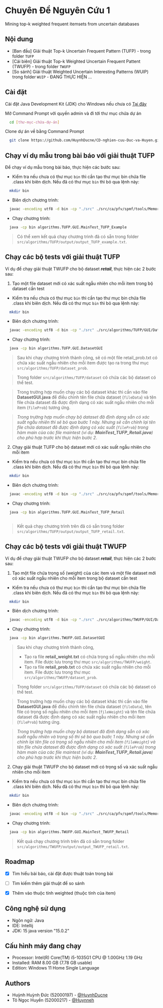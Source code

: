 
# Chuyên Đề Nguyên Cứu 1

Mining top-k weighted frequent itemsets from uncertain databases

## Nội dung
- [Ban đầu] Giải thuật Top-k Uncertain Frequent Pattern (TUFP) - trong folder `TUFP`
- [Cải biên] Giải thuật Top-k Weighted Uncertain Frequent Pattent (TWUFP) - trong folder `TWUFP`
- [So sánh] Giải thuật Weighted Uncertain Interesting Patterns (WUIP) trong folder `WUIP` - ĐANG THỰC HIỆN ...

## Cài đặt 

Cài đặt Java Development Kit (JDK) cho Windows nếu chưa có [Tại đây](https://www.oracle.com/java/technologies/javase/jdk15-archive-downloads.html)

Mở Command Prompt với quyền admin và đi tới thư mục chứa dự án

```bash
  cd [thư-mục-chứa-dự-án]
```

Clone dự án về bằng Command Prompt 

```bash
  git clone https://github.com/HuynhDucne/CD-nghien-cuu-Duc-va-Huyen.git
```

## Chạy ví dụ mẫu trong bài báo với giải thuật TUFP

Để chạy ví dụ mẫu trong bài báo, thực hiện các bước sau:

- Kiểm tra nếu chưa có thư mục `bin` thì cần tạo thư mục bin chứa file .class khi biên dịch. Nếu đã có thư mục `bin` thì bỏ qua lệnh này:

```bash
  mkdir bin
```

- Biên dịch chương trình:

```bash
  javac -encoding utf8 -d bin -cp "./src" ./src/ca/pfv/spmf/tools/MemoryLogger.java ./src/algorithms/TUFP/GUI/MainTest_TUFP_Example.java  
```

- Chạy chương trình:

```bash
  java -cp bin algorithms.TUFP.GUI.MainTest_TUFP_Example  
```

> Có thể xem kết quả chạy chương trình đã có sẵn trong folder `src/algorithms/TUFP/output/output_TUFP_example.txt`.

## Chạy các bộ tests với giải thuật TUFP

Ví dụ để chạy giải thuật TWUFP cho bộ dataset **_retail_**, thực hiện các 2 bước sau:

1. Tạo một file dataset mới có xác suất ngẫu nhiên cho mỗi item trong bộ dataset cần test

- Kiểm tra nếu chưa có thư mục `bin` thì cần tạo thư mục bin chứa file .class khi biên dịch. Nếu đã có thư mục `bin` thì bỏ qua lệnh này:

```bash
  mkdir bin
```

- Biên dịch chương trình:

```bash
  javac -encoding utf8 -d bin -cp "./src" ./src/algorithms/TUFP/GUI/DatasetGUI.java
```

- Chạy chương trình:

```bash
  java -cp bin algorithms.TUFP.GUI.DatasetGUI
```

> Sau khi chạy chương trình thành công, sẽ có một file retail_prob.txt có chứa xác suất ngẫu nhiên
> cho mỗi item được tạo ra trong thư mục `src/algorithms/TUFP/dataset_prob`.

> Trong folder `src/algorithms/TUFP/dataset` có chứa các bộ dataset có thể test.

> Trong trường hợp muốn chạy các bộ dataset khác thì cần vào file **DatasetGUI.java** 
> để điều chỉnh tên file chứa dataset (`fileData`) và tên file chứa dataset đã được định dạng 
> có xác suất ngẫu nhiên cho mỗi item (`fileProb`) tương ứng.

> _Trong trường hợp muốn chạy bộ dataset đã định dạng sẵn có xác suất ngẫu nhiên thì sẽ bỏ qua bước 1 này.
> Nhưng sẽ cần chỉnh lại tên file chứa dataset đã được định dạng có xác suất (`fileProb`) 
> trong hàm main của các file maintest (ví dụ: **MainTest_TUFP_Retail.java**) cho phù hợp trước khi thực hiện bước 2_.

2. Chạy giải thuật TUFP cho bộ dataset mới có xác suất ngẫu nhiên cho mỗi item

- Kiểm tra nếu chưa có thư mục `bin` thì cần tạo thư mục bin chứa file .class khi biên dịch. Nếu đã có thư mục `bin` thì bỏ qua lệnh này:

```bash
  mkdir bin
```

- Biên dịch chương trình:

```bash
  javac -encoding utf8 -d bin -cp "./src" ./src/ca/pfv/spmf/tools/MemoryLogger.java ./src/algorithms/TUFP/GUI/MainTest_TUFP_Retail.java 
```

- Chạy chương trình:

```bash
  java -cp bin algorithms.TUFP.GUI.MainTest_TUFP_Retail
 
```

> Kết quả chạy chương trình trên đã có sẵn trong folder `src/algorithms/TUFP/output/output_TUFP_retail.txt`.

## Chạy các bộ tests với giải thuật TWUFP

Ví dụ để chạy giải thuật TWUFP cho bộ dataset **_retail_**, thực hiện các 2 bước sau:

1. Tạo một file chứa trọng số (weight) của các item và một file dataset mới có xác suất ngẫu nhiên cho mỗi item trong bộ dataset cần test

- Kiểm tra nếu chưa có thư mục `bin` thì cần tạo thư mục bin chứa file .class khi biên dịch. Nếu đã có thư mục `bin` thì bỏ qua lệnh này:

```bash
  mkdir bin
```

- Biên dịch chương trình:

```bash
  javac -encoding utf8 -d bin -cp "./src" ./src/algorithms/TWUFP/GUI/DatasetGUI.java
```

- Chạy chương trình:

```bash
  java -cp bin algorithms.TWUFP.GUI.DatasetGUI
```

> Sau khi chạy chương trình thành công, 
>- Tạo ra file **retail_weight.txt** có chứa trọng số ngẫu nhiên cho mỗi item.
> File được lưu trong thư mục `src/algorithms/TWUFP/weight`.
>- Tạo ra  file **retail_prob.txt** có chứa xác suất ngẫu nhiên cho mỗi item.
> File được lưu trong thư mục `src/algorithms/TWUFP/dataset_prob`.

> Trong folder `src/algorithms/TUFP/dataset` có chứa các bộ dataset có thể test.

> Trong trường hợp muốn chạy các bộ dataset khác thì cần vào file **DatasetGUI.java**
> để điều chỉnh tên file chứa dataset (`fileData`), tên file có trọng số ngẫu nhiên
> cho mỗi item (`fileWeight`) và tên file chứa dataset đã được định dạng có xác suất ngẫu nhiên
> cho mỗi item (`fileProb`)  tương ứng.

> _Trong trường hợp muốn chạy bộ dataset đã định dạng sẵn có xác suất ngẫu nhiên và trọng số thì sẽ bỏ qua bước 1 này.
> Nhưng sẽ cần chỉnh lại tên file có trọng số ngẫu nhiên cho mỗi item (`fileWeight`) và tên file chứa dataset đã được 
> định dạng có xác suất (`fileProb`) trong hàm main của các file maintest (ví dụ: **MainTest_TUFP_Retail.java**) 
> cho phù hợp trước khi thực hiện bước 2_.

2. Chạy giải thuật TWUFP cho bộ dataset mới có trọng số và xác suất ngẫu nhiên cho mỗi item

- Kiểm tra nếu chưa có thư mục `bin` thì cần tạo thư mục bin chứa file .class khi biên dịch. Nếu đã có thư mục `bin` thì bỏ qua lệnh này:

```bash
  mkdir bin
```

- Biên dịch chương trình:

```bash
  javac -encoding utf8 -d bin -cp "./src" ./src/ca/pfv/spmf/tools/MemoryLogger.java ./src/algorithms/TWUFP/GUI/MainTest_TWUFP_Retail.java 
```

- Chạy chương trình:

```bash
  java -cp bin algorithms.TWUFP.GUI.MainTest_TWUFP_Retail
```

> Kết quả chạy chương trình trên đã có sẵn trong folder `src/algorithms/TWUFP/output/output_TWUFP_retail.txt`.


## Roadmap

- [x] Tìm hiểu bài báo, cài đặt được thuật toán trong bài

- [ ] Tìm kiếm thêm giải thuật để so sánh 

- [x] Thêm vào thuộc tính weighted (thuộc tính của item)

## Công nghệ sử dụng
- Ngôn ngữ: Java
- IDE: Intellij
- JDK: 15 java version "15.0.2"

## Cấu hình máy đang chạy
- Processor:	Intel(R) Core(TM) i5-1035G1 CPU @ 1.00GHz 1.19 GHz
- Installed: RAM	8.00 GB (7.78 GB usable)
- Edition:	Windows 11 Home Single Language

## Authors

- Huỳnh Huỳnh Đức (52000197) - [@HuynhDucne](https://github.com/HuynhDucne)
- Tô Ngọc Huyền (52000217) - [@Huynneh](https://github.com/Huynneh)

